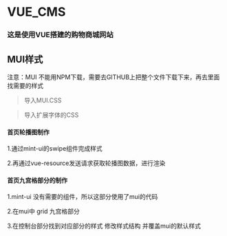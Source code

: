 #  VUE_CMS  #


### 这是使用VUE搭建的购物商城网站 ###


## MUI样式 ##

注意：MUI 不能用NPM下载，需要去GITHUB上把整个文件下载下来，再去里面找需要的样式

>导入MUI.CSS

>导入扩展字体的CSS

#### 首页轮播图制作 ####
 1.通过mint-ui的swipe组件完成样式

2.再通过vue-resource发送请求获取轮播图数据，进行渲染

#### 首页九宫格部分的制作 ####

1.mint-ui 没有需要的组件，所以这部分使用了mui的代码

2.在mui中 grid 九宫格部分

3.在控制台部分找到对应部分的样式 修改样式结构 并覆盖mui的默认样式

